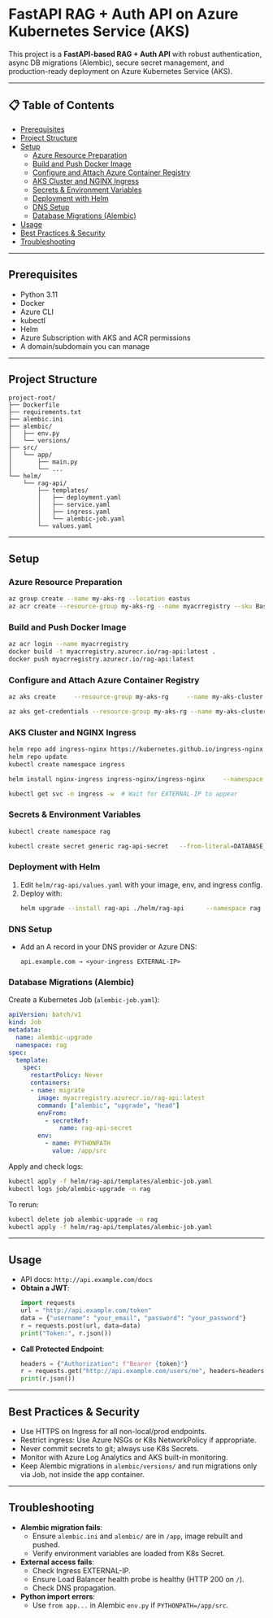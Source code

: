 # FastAPI RAG + Auth API on Azure Kubernetes Service (AKS)

This project is a **FastAPI-based RAG + Auth API** with robust authentication, async DB migrations (Alembic), secure secret management, and production-ready deployment on Azure Kubernetes Service (AKS).

---

## 📋 Table of Contents

- [Prerequisites](#prerequisites)
- [Project Structure](#project-structure)
- [Setup](#setup)
  - [Azure Resource Preparation](#azure-resource-preparation)
  - [Build and Push Docker Image](#build-and-push-docker-image)
  - [Configure and Attach Azure Container Registry](#configure-and-attach-azure-container-registry)
  - [AKS Cluster and NGINX Ingress](#aks-cluster-and-nginx-ingress)
  - [Secrets & Environment Variables](#secrets--environment-variables)
  - [Deployment with Helm](#deployment-with-helm)
  - [DNS Setup](#dns-setup)
  - [Database Migrations (Alembic)](#database-migrations-alembic)
- [Usage](#usage)
- [Best Practices & Security](#best-practices--security)
- [Troubleshooting](#troubleshooting)

---

## Prerequisites

- Python 3.11
- Docker
- Azure CLI
- kubectl
- Helm
- Azure Subscription with AKS and ACR permissions
- A domain/subdomain you can manage

---

## Project Structure

```
project-root/
├── Dockerfile
├── requirements.txt
├── alembic.ini
├── alembic/
│   ├── env.py
│   └── versions/
├── src/
│   └── app/
│       ├── main.py
│       └── ...
└── helm/
    └── rag-api/
        ├── templates/
        │   ├── deployment.yaml
        │   ├── service.yaml
        │   ├── ingress.yaml
        │   └── alembic-job.yaml
        └── values.yaml
```

---

## Setup

### Azure Resource Preparation

```sh
az group create --name my-aks-rg --location eastus
az acr create --resource-group my-aks-rg --name myacrregistry --sku Basic
```

### Build and Push Docker Image

```sh
az acr login --name myacrregistry
docker build -t myacrregistry.azurecr.io/rag-api:latest .
docker push myacrregistry.azurecr.io/rag-api:latest
```

### Configure and Attach Azure Container Registry

```sh
az aks create     --resource-group my-aks-rg     --name my-aks-cluster     --node-count 3     --generate-ssh-keys     --attach-acr myacrregistry

az aks get-credentials --resource-group my-aks-rg --name my-aks-cluster
```

### AKS Cluster and NGINX Ingress

```sh
helm repo add ingress-nginx https://kubernetes.github.io/ingress-nginx
helm repo update
kubectl create namespace ingress

helm install nginx-ingress ingress-nginx/ingress-nginx     --namespace ingress     --set controller.service.type=LoadBalancer     --set controller.service.externalTrafficPolicy=Local

kubectl get svc -n ingress -w  # Wait for EXTERNAL-IP to appear
```

### Secrets & Environment Variables

```sh
kubectl create namespace rag

kubectl create secret generic rag-api-secret   --from-literal=DATABASE_URL="postgresql+asyncpg://postgres:YOURPW@az-postgres-host:5432/YOURDB"   --from-literal=OPENAI_API_KEY="sk-..."   --from-literal=SECRET_KEY="changeme-supersecret"   --from-literal=USER_SALT="changeme-pepper"   --namespace rag
```

### Deployment with Helm

1. Edit `helm/rag-api/values.yaml` with your image, env, and ingress config.
2. Deploy with:
   ```sh
   helm upgrade --install rag-api ./helm/rag-api      --namespace rag      --set image.repository=myacrregistry.azurecr.io/rag-api      --set image.tag=latest
   ```

### DNS Setup

- Add an A record in your DNS provider or Azure DNS:
  ```
  api.example.com → <your-ingress EXTERNAL-IP>
  ```

### Database Migrations (Alembic)

Create a Kubernetes Job (`alembic-job.yaml`):

```yaml
apiVersion: batch/v1
kind: Job
metadata:
  name: alembic-upgrade
  namespace: rag
spec:
  template:
    spec:
      restartPolicy: Never
      containers:
      - name: migrate
        image: myacrregistry.azurecr.io/rag-api:latest
        command: ["alembic", "upgrade", "head"]
        envFrom:
          - secretRef:
              name: rag-api-secret
        env:
          - name: PYTHONPATH
            value: /app/src
```

Apply and check logs:
```sh
kubectl apply -f helm/rag-api/templates/alembic-job.yaml
kubectl logs job/alembic-upgrade -n rag
```

To rerun:
```sh
kubectl delete job alembic-upgrade -n rag
kubectl apply -f helm/rag-api/templates/alembic-job.yaml
```

---

## Usage

- API docs: `http://api.example.com/docs`
- **Obtain a JWT**:
  ```python
  import requests
  url = "http://api.example.com/token"
  data = {"username": "your_email", "password": "your_password"}
  r = requests.post(url, data=data)
  print("Token:", r.json())
  ```
- **Call Protected Endpoint**:
  ```python
  headers = {"Authorization": f"Bearer {token}"}
  r = requests.get("http://api.example.com/users/me", headers=headers)
  print(r.json())
  ```

---

## Best Practices & Security

- Use HTTPS on Ingress for all non-local/prod endpoints.
- Restrict ingress: Use Azure NSGs or K8s NetworkPolicy if appropriate.
- Never commit secrets to git; always use K8s Secrets.
- Monitor with Azure Log Analytics and AKS built-in monitoring.
- Keep Alembic migrations in `alembic/versions/` and run migrations only via Job, not inside the app container.

---

## Troubleshooting

- **Alembic migration fails**:
  - Ensure `alembic.ini` and `alembic/` are in `/app`, image rebuilt and pushed.
  - Verify environment variables are loaded from K8s Secret.
- **External access fails**:
  - Check Ingress EXTERNAL-IP.
  - Ensure Load Balancer health probe is healthy (HTTP 200 on `/`).
  - Check DNS propagation.
- **Python import errors**:
  - Use `from app...` in Alembic `env.py` if `PYTHONPATH=/app/src`.
